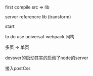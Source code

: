 first compile src => lib


server referencre lib  (transform)


start


to do  use universal-webpack 同构

多页 => 单页


devsver的启动其实的启动了node的server


接入postCss


